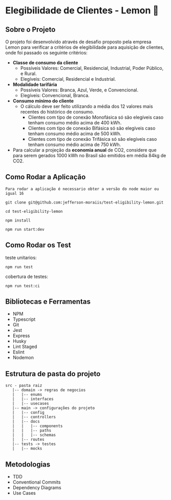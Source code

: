 # **Elegibilidade de Clientes - Lemon 🍋**


## **Sobre o Projeto**

O projeto foi desenvolvido através de desafio proposto pela empresa Lemon para verificar a critérios de elegibilidade para aquisição de clientes, onde foi passado os seguinte critérios:

* **Classe de consumo da cliente**
    * Possíveis Valores: Comercial, Residencial, Industrial, Poder Público, e Rural.
    * Elegíveis: Comercial, Residencial e Industrial.
* **Modalidade tarifária**
    * Possíveis Valores: Branca, Azul, Verde, e Convencional.
    * Elegíveis: Convencional, Branca.
* **Consumo mínimo do cliente**
    * O cálculo deve ser feito utilizando a média dos 12 valores mais recentes do histórico de consumo.
        * Clientes com tipo de conexão Monofásica só são elegíveis caso tenham consumo médio acima de 400 kWh.
        * Clientes com tipo de conexão Bifásica só são elegíveis caso tenham consumo médio acima de 500 kWh.
        * Clientes com tipo de conexão Trifásica só são elegíveis caso tenham consumo médio acima de 750 kWh.
* Para calcular a projeção da **economia anual** de CO2, considere que para serem gerados 1000 kWh no Brasil são emitidos em média 84kg de CO2.

## **Como Rodar a Aplicação**

  `Para rodar a aplicação é necessario obter a versão do node maior ou igual 16`

  ````
  git clone git@github.com:jefferson-moraiis/test-eligibility-lemon.git

  cd test-eligibility-lemon

  npm install

  npm run start:dev
  ````

  ## **Como Rodar os Test**

  teste unitarios:

  ```
  npm run test
  ```

   cobertura de testes:

  ```
  npm run test:ci
  ```

## **Bibliotecas e Ferramentas**

* NPM
* Typescript
* Git
* Jest
* Express
* Husky
* Lint Staged
* Eslint
* Nodemon

## **Estrutura de pasta do projeto**
```
src - pasta raiz
   |-- domain -> regras de negocios
   |   |-- enums
   |   |-- interfaces
   |   |-- usecases
   |-- main -> configurações do projeto
   |   |-- config
   |   |-- controllers
   |   |-- docs
   |   |   |-- components
   |   |   |-- paths
   |   |   |-- schemas
   |   |-- routes
   |-- tests -> testes
   |   |-- mocks

   ```
## **Metodologias**

* TDD
* Conventional Commits
* Dependency Diagrams
* Use Cases